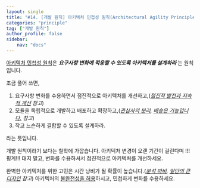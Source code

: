 ```yaml
---
layout: single
title: "#14. [개발 원칙] 아키텍처 민첩성 원칙(Architectural Agility Principle)"
categories: "principle"
tag: ["개발 원칙"]
author_profile: false
sidebar: 
    nav: "docs"
---
```


[아키텍처 민첩성 원칙](https://tango1202.github.io/principle/principle-architectural-agility/)은 ***요구사항 변화에 적응할 수 있도록 아키텍처를 설계하라*** 는 원칙입니다.

조금 풀어 쓰면,

1. 요구사항 변화를 수용하면서 점진적으로 아키텍처를 개선하고,(*[점진적 발전과 지속적 개선](https://tango1202.github.io/principle/principle-practices/#%EC%A2%8B%EC%9D%80-%EC%BD%94%EB%93%9C-%EC%A0%90%EC%A7%84%EC%A0%81-%EB%B0%9C%EC%A0%84%EA%B3%BC-%EC%A7%80%EC%86%8D%EC%A0%81-%EA%B0%9C%EC%84%A0incremental-progress-continuous-improvement) 참고*) 
2. 모듈을 독립적으로 개발하고 배포하고 확장하고,(*[관심사의 분리](https://tango1202.github.io/principle/principle-separation-of-concerns/), [배송은 기능입니다.](https://tango1202.github.io/principle/principle-practices/#%EC%A2%8B%EC%9D%80-%EC%A0%9C%ED%92%88---%EB%B0%B0%ED%8F%AC-%EB%B0%B0%EC%86%A1%EC%9D%80-%EA%B8%B0%EB%8A%A5%EC%9E%85%EB%8B%88%EB%8B%A4shipping-is-a-feature) 참고*)
3. 작고 느슨하게 결합할 수 있도록 설계하라.

라는 뜻입니다. 

개발 원칙이라기 보다는 철학에 가깝습니다. 아키텍처 변경이 오랜 기간이 걸린다며 !!!핑계!!! 대지 말고, 변화를 수용하셔서 점진적으로 아키텍처를 개선하세요. 

완벽한 아키텍처를 위한 고민은 시간 낭비가 될 확률이 높습니다.(*[분석 마비](https://tango1202.github.io/principle/principle-anti-pattern/#%EB%82%98%EC%81%9C-%EC%84%A4%EA%B3%84-%EA%B4%80%ED%96%89-%EB%B6%84%EC%84%9D-%EB%A7%88%EB%B9%84analysis-paralysis), [앞단의 큰 디자인](https://tango1202.github.io/principle/principle-anti-pattern/#%EB%82%98%EC%81%9C-%EC%84%A4%EA%B3%84-%EA%B4%80%ED%96%89-%EC%95%9E%EB%8B%A8%EC%9D%98-%ED%81%B0-%EB%94%94%EC%9E%90%EC%9D%B8big-design-up-front) 참고*) 아키텍처의 [불완전성을 허용](https://tango1202.github.io/principle/principle-tolerance-for-imperfection/)하시고, 민첩하게 변화를 수용하세요.
